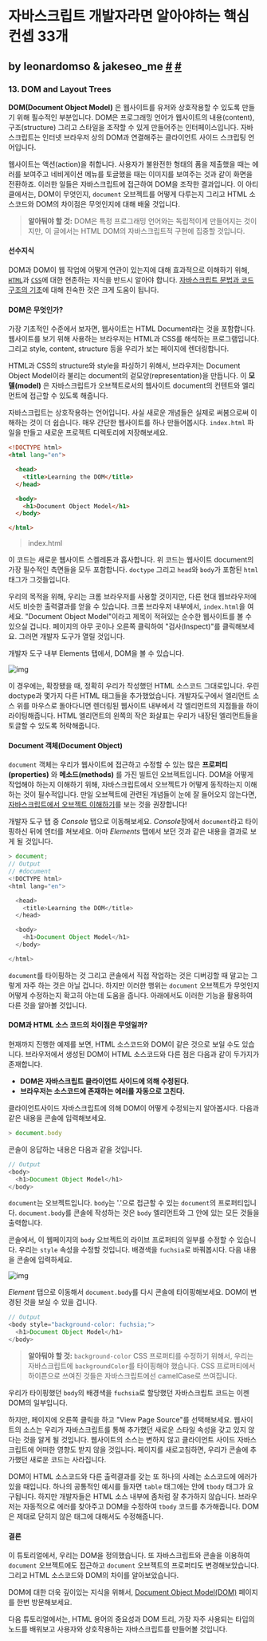 # 자바스크립트 개발자라면 알아야하는 핵심 컨셉 33개 

## by leonardomso & jakeseo_me [#](https://github.com/leonardomso/33-js-concepts) [#](https://velog.io/@jakeseo_me/2019-05-02-1105-작성됨-z4jv623o55) #

### 13. DOM and Layout Trees

**DOM(Document Object Model)** 은 웹사이트를 유저와 상호작용할 수 있도록 만들기 위해 필수적인 부분입니다. DOM은 프로그래밍 언어가 웹사이트의 내용(content), 구조(structure) 그리고 스타일을 조작할 수 있게 만들어주는 인터페이스입니다. 자바스크립트는 인터넷 브라우저 상의 DOM과 연결해주는 클라이언트 사이드 스크립팅 언어입니다.

웹사이트는 액션(action)을 취합니다. 사용자가 불완전한 형태의 폼을 제출했을 때는 에러를 보여주고 네비게이션 메뉴를 토글했을 때는 이미지를 보여주는 것과 같이 화면을 전환하죠. 이러한 일들은 자바스크립트에 접근하여 DOM을 조작한 결과입니다. 이 아티클에서는, DOM이 무엇인지, `document` 오브젝트를 어떻게 다루는지 그리고 HTML 소스코드와 DOM의 차이점은 무엇인지에 대해 배울 것입니다.

> **알아둬야 할 것:** DOM은 특정 프로그래밍 언어와는 독립적이게 만들어지는 것이지만, 이 글에서는 HTML DOM의 자바스크립트적 구현에 집중할 것입니다.



#### 선수지식

DOM과 DOM이 웹 작업에 어떻게 연관이 있는지에 대해 효과적으로 이해하기 위해, [`HTML`](https://developer.mozilla.org/en-US/docs/Web/HTML)과 [`CSS`](https://developer.mozilla.org/en-US/docs/Web/CSS)에 대한 현존하는 지식을 반드시 알아야 합니다. [자바스크립트 문법과 코드 구조의 기초](https://www.digitalocean.com/community/tutorials/understanding-syntax-and-code-structure-in-javascript)에 대해 친숙한 것은 크게 도움이 됩니다.



#### DOM은 무엇인가?

가장 기초적인 수준에서 보자면, 웹사이트는 HTML Document라는 것을 포함합니다. 웹사이트를 보기 위해 사용하는 브라우저는 HTML과 CSS를 해석하는 프로그램입니다. 그리고 style, content, structure 등을 우리가 보는 페이지에 렌더링합니다.

HTML과 CSS의 structure와 style을 파싱하기 위해서, 브라우저는 Document Object Model이라 불리는 document의 겉모양(representation)을 만듭니다. 이 **모델(model)** 은 자바스크립트가 오브젝트로서의 웹사이트 document의 컨텐트와 엘리먼트에 접근할 수 있도록 해줍니다.

자바스크립트는 상호작용하는 언어입니다. 사실 새로운 개념들은 실제로 써봄으로써 이해하는 것이 더 쉽습니다. 매우 간단한 웹사이트를 하나 만들어봅시다. `index.html` 파일을 만들고 새로운 프로젝트 디렉토리에 저장해보세요.

```html
<!DOCTYPE html>
<html lang="en">

  <head>
    <title>Learning the DOM</title>
  </head>

  <body>
    <h1>Document Object Model</h1>
  </body>

</html>
```

> index.html

이 코드는 새로운 웹사이트 스켈레톤과 흡사합니다. 위 코드는 웹사이트 document의 가장 필수적인 측면들을 모두 포함합니다. `doctype` 그리고 `head`와 `body`가 포함된 `html`태그가 그것들입니다.

우리의 목적을 위해, 우리는 크롬 브라우저를 사용할 것이지만, 다른 현대 웹브라우저에서도 비슷한 출력결과를 얻을 수 있습니다. 크롬 브라우저 내부에서, `index.html`을 여세요. "Document Object Model"이라고 제목이 적혀있는 순수한 웹사이트를 볼 수 있으실 겁니다. 페이지의 아무 곳이나 오른쪽 클릭하여 "검사(Inspect)"를 클릭해보세요. 그러면 개발자 도구가 열릴 것입니다.

개발자 도구 내부 Elements 탭에서, DOM을 볼 수 있습니다.

![img](https://media.vlpt.us/post-images/jakeseo_me/abb8dca0-6c85-11e9-ba9e-3319126d379a/the-dom.png)

이 경우에는, 확장됐을 때, 정확히 우리가 작성했던 HTML 소스코드 그대로입니다. 우린 doctype과 몇가지 다른 HTML 태그들을 추가했었습니다. 개발자도구에서 엘리먼트 소스 위를 마우스로 돌아다니면 렌더링된 웹사이트 내부에서 각 엘리먼트의 지점들을 하이라이팅해줍니다. HTML 엘리먼트의 왼쪽의 작은 화살표는 우리가 내장된 엘리먼트들을 토글할 수 있도록 허락해줍니다.



#### Document 객체(Document Object)

`document` 객체는 우리가 웹사이트에 접근하고 수정할 수 있는 많은 **프로퍼티(properties)** 와 **메소드(methods)** 를 가진 빌트인 오브젝트입니다. DOM을 어떻게 작업해야 하는지 이해하기 위해, 자바스크립트에서 오브젝트가 어떻게 동작하는지 이해하는 것이 필수적입니다. 만일 오브젝트에 관련된 개념들이 눈에 잘 들어오지 않는다면, [자바스크립트에서 오브젝트 이해하기](https://www.digitalocean.com/community/tutorials/understanding-objects-in-javascript)를 보는 것을 권장합니다!

개발자 도구 탭 중 *Console* 탭으로 이동해보세요. *Console*창에서 `document`라고 타이핑하신 뒤에 엔터를 쳐보세요. 아마 *Elements* 탭에서 보던 것과 같은 내용을 결과로 보게 될 것입니다.

```js
> document;
// Output
// #document
<!DOCTYPE html>
<html lang="en">

  <head>
    <title>Learning the DOM</title>
  </head>

  <body>
    <h1>Document Object Model</h1>
  </body>

</html>
```

`document`를 타이핑하는 것 그리고 콘솔에서 직접 작업하는 것은 디버깅할 때 말고는 그렇게 자주 하는 것은 아닐 겁니다. 하지만 이러한 행위는 `document` 오브젝트가 무엇인지 어떻게 수정하는지 확고히 아는데 도움을 줍니다. 아래에서도 이러한 기능을 활용하여 다른 것을 알아볼 것입니다.



#### DOM과 HTML 소스 코드의 차이점은 무엇일까?

현재까지 진행한 예제를 보면, HTML 소스코드와 DOM이 같은 것으로 보일 수도 있습니다. 브라우저에서 생성된 DOM이 HTML 소스코드와 다른 점은 다음과 같이 두가지가 존재합니다.

- **DOM은 자바스크립트 클라이언트 사이드에 의해 수정된다.**
- **브라우저는 소스코드에 존재하는 에러를 자동으로 고친다.**

클라이언트사이드 자바스크립트에 의해 DOM이 어떻게 수정되는지 알아봅시다. 다음과 같은 내용을 콘솔에 입력해보세요.

```js
> document.body
```

콘솔이 응답하는 내용은 다음과 같을 것입니다.

```js
// Output
<body>
  <h1>Document Object Model</h1>
</body>
```

`document`는 오브젝트입니다. `body`는 '.'으로 접근할 수 있는 `document`의 프로퍼티입니다. `document.body`를 콘솔에 작성하는 것은 `body` 엘리먼트와 그 안에 있는 모든 것들을 출력합니다.

콘솔에서, 이 웹페이지의 `body` 오브젝트의 라이브 프로퍼티의 일부를 수정할 수 있습니다. 우리는 `style` 속성을 수정할 것입니다. 배경색을 `fuchsia`로 바꿔봅시다. 다음 내용을 콘솔에 입력하세요.

![img](https://media.vlpt.us/post-images/jakeseo_me/f20cde40-6c94-11e9-bf51-51c66369c023/modifying-the-dom.png)

*Element* 탭으로 이동해서 `document.body`를 다시 콘솔에 타이핑해보세요. DOM이 변경된 것을 보실 수 있을 겁니다.

```js
// Output
<body style="background-color: fuchsia;">
  <h1>Document Object Model</h1>
</body>
```

> **알아둬야 할 것:** `background-color` CSS 프로퍼티를 수정하기 위해서, 우리는 자바스크립트에 `backgroundColor`를 타이핑해야 했습니다. CSS 프로퍼티에서 하이픈으로 쓰여진 것들은 자바스크립트에선 camelCase로 쓰여집니다.

우리가 타이핑했던 `body`의 배경색을 `fuchsia`로 할당했던 자바스크립트 코드는 이젠 DOM의 일부입니다.

하지만, 페이지에 오른쪽 클릭을 하고 "View Page Source"를 선택해보세요. 웹사이트의 소스는 우리가 자바스크립트를 통해 추가했던 새로운 스타일 속성을 갖고 있지 않다는 것을 알게 될 것입니다. 웹사이트의 소스는 변하지 않고 클라이언트 사이드 자바스크립트에 어떠한 영향도 받지 않을 것입니다. 페이지를 새로고침하면, 우리가 콘솔에 추가했던 새로운 코드는 사라집니다.

DOM이 HTML 소스코드와 다른 출력결과를 갖는 또 하나의 사례는 소스코드에 에러가 있을 때입니다. 하나의 공통적인 예시를 들자면 `table` 태그에는 안에 `tbody` 태그가 요구됩니다. 하지만 개발자들은 HTML 소스 내부에 좀처럼 잘 추가하지 않습니다. 브라우저는 자동적으로 에러를 찾아주고 DOM을 수정하여 `tbody` 코드를 추가해줍니다. DOM은 제대로 닫히지 않은 태그에 대해서도 수정해줍니다.



#### 결론

이 튜토리얼에서, 우리는 DOM을 정의했습니다. 또 자바스크립트와 콘솔을 이용하여 `document` 오브젝트에도 접근하고 `document` 오브젝트의 프로퍼티도 변경해보았습니다. 그리고 HTML 소스코드와 DOM의 차이를 알아보았습니다.

DOM에 대한 더욱 깊이있는 지식을 위해서, [Document Object Model(DOM)](https://developer.mozilla.org/en-US/docs/Web/API/Document_Object_Model) 페이지를 한번 방문해보세요.

다음 튜토리얼에서는, HTML 용어의 중요성과 DOM 트리, 가장 자주 사용되는 타입의 노드를 배워보고 사용자와 상호작용하는 자바스크립트를 만들어볼 것입니다.






















